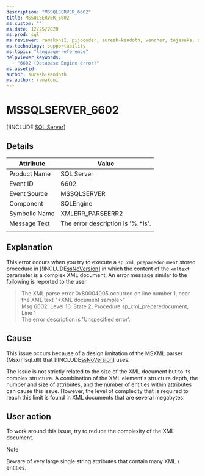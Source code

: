 ```yaml
---
description: "MSSQLSERVER_6602"
title: MSSQLSERVER_6602
ms.custom: ""
ms.date: 12/25/2020
ms.prod: sql
ms.reviewer: ramakoni1, pijocoder, suresh-kandoth, vencher, tejasaks, docast
ms.technology: supportability
ms.topic: "language-reference"
helpviewer_keywords: 
  - "6602 (Database Engine error)"
ms.assetid: 
author: suresh-kandoth
ms.author: ramakoni
---
```

# MSSQLSERVER_6602
 [!INCLUDE [SQL Server](../../includes/applies-to-version/sqlserver.md)]

## Details

|Attribute|Value|
|---|---|
|Product Name|SQL Server|
|Event ID|6602|
|Event Source|MSSQLSERVER|
|Component|SQLEngine|
|Symbolic Name|XMLERR_PARSEERR2|
|Message Text|The error description is '%.*ls'.|
||

## Explanation

This error occurs when you try to execute a `sp_xml_preparedocument` stored procedure in [!INCLUDE[ssNoVersion](../../includes/ssnoversion-md.md)] in which the content of the `xmltext` parameter is a complex XML document, An error message similar to the following is reported to the user

> The XML parse error 0x80004005 occurred on line number 1, near the XML text "\<XML document sample>"  
Msg 6602, Level 16, State 2, Procedure sp_xml_preparedocument, Line 1  
The error description is 'Unspecified error'.

## Cause

This issue occurs because of a design limitation of the MSXML parser (Msxmlsql.dll) that [!INCLUDE[ssNoVersion](../../includes/ssnoversion-md.md)] uses.

The issue is not strictly related to the size of the XML document but to its complex structure. A combination of the XML element's structure depth, the number and size of attributes, and the number of entities within attributes can cause this issue. However, the level of complexity that is required to reach this limit is found in XML documents that are several megabytes.

## User action

To work around this issue, try to reduce the complexity of the XML document.

> [!NOTE]
> Beware of very large single string attributes that contain many XML \ entities.
